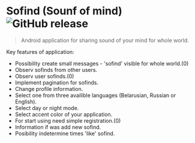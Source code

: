 # Sofind (Sounf of mind) ![GitHub release](https://img.shields.io/badge/Version-1.0-343434.svg)

>Android application for sharing sound of your mind for whole world.

Key features of application:

- Possibility create small messages - 'sofind' visible for whole world.(0)
- Observ sofinds from other users.
- Observ user sofinds.(0)
- Implement pagination for sofinds.
- Change profile information.
- Select one from three availible languages (Belarusian, Russian or English).
- Select day or night mode.
- Select accent color of your application.
- For start using need simple registration.(0)
- Information if was add new sofind.
- Posibility indetermine times 'like' sofind.
